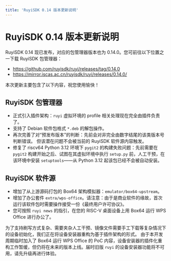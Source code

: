 ```yaml
---
title: 'RuyiSDK 0.14 版本更新说明'
---
```


# RuyiSDK 0.14 版本更新说明

RuyiSDK 0.14 现已发布，对应的包管理器版本也为 0.14.0。您可前往以下位置之一下载 RuyiSDK 包管理器：

* https://github.com/ruyisdk/ruyi/releases/tag/0.14.0
* https://mirror.iscas.ac.cn/ruyisdk/ruyi/releases/0.14.0/

本次更新主要包含了以下内容，祝您使用愉快！

## RuyiSDK 包管理器

* 正式引入插件架构：`ruyi` 虚拟环境的 profile 相关处理现在完全由插件负责了。
* 支持了 Debian 软件包格式 `*.deb` 的解包操作。
* 再次完善了对“预发布版本”的判断：先前会对非完全由数字结尾的该类版本号判断错误。
  但该潜在问题不会被当前的 RuyiSDK 软件源内容触发。
* 修复了 riscv64 Python 3.12 环境下 `pygit2` 的构建失败问题：先前需要在
  `pygit2` 构建开始之后、试图在其虚拟环境中执行 `setup.py` 前，人工干预，在该环境中安装
  `setuptools`——从 Python 3.12 起该包已经不会被自动安装。

## RuyiSDK 软件源

* 增加了从上游源码打包的 Box64 架构模拟器：`emulator/box64-upstream`。
* 增加了办公套件 `extra/wps-office`。请注意：由于是商业软件的缘故，首次运行该软件包时需要操作接受一份《最终用户许可协议》。
* 您可按照 `ruyi news` 的指引，在您的 RISC-V 桌面设备上用 Box64 运行
  WPS Office 进行办公了。

为了支持刷写方式复杂、需要夹杂人工干预、镜像文件需要手工下载等复杂情况下的设备初始化，我们正在将设备安装器重构为基于插件架构的形式。
由于本开发周期临时加入了 Box64 运行 WPS Office 的 PoC 内容，设备安装器的插件化重构工作暂缓，但仍将在未来的版本上线。届时旧版
`ruyi` 的设备安装器功能将不可用，请先升级再进行体验。
